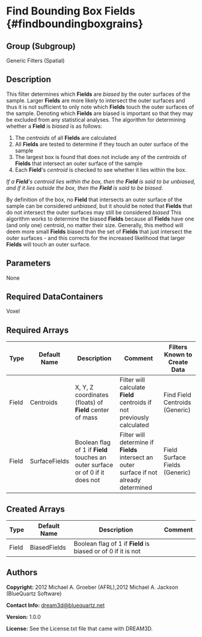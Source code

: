 Find Bounding Box Fields {#findboundingboxgrains}
=============

## Group (Subgroup) ##
Generic Filters (Spatial)

## Description ##
This filter determines which **Fields** are _biased_ by the outer surfaces of the sample. Larger **Fields** are more likely to intersect the outer surfaces and thus it is not sufficient to only note which **Fields** touch the outer surfaces of the sample.
Denoting which **Fields** are biased is important so that they may be excluded from any statistical analyses. 
The algorithm for determining whether a **Field** is _biased_ is as follows: 

1. The _centroids_ of all **Fields** are calculated
2. All **Fields** are tested to determine if they touch an outer surface of the sample
3. The largest box is found that does not include any of the _centroids_ of **Fields** that intersect an outer surface of the sample
4. Each **Field**'s _centroid_ is checked to see whether it lies within the box.  

*If a **Field**'s _centroid_ lies within the box, then the **Field** is said to be _unbiased_, and if it lies outside the box, then the **Field** is said to be _biased_.* 

By definition of the box, no **Field** that intersects an outer surface of the sample can be considered _unbiased_, but it should be noted that **Fields** that do not intersect the outer surfaces may still be considered _biased_ 
This algorithm works to determine the biased **Fields** because all **Fields** have one (and only one) centroid, no matter their size. Generally, this method will deem more small **Fields** biased than the set of **Fields** that just intersect the outer surfaces - and this corrects for the increased likelihood that larger **Fields** will touch an outer surface.

## Parameters ##
None

## Required DataContainers ##
Voxel

## Required Arrays ##

| Type | Default Name | Description | Comment | Filters Known to Create Data |
|------|--------------|-------------|---------|-----|
| Field | Centroids | X, Y, Z coordinates (floats) of **Field** center of mass | Filter will calculate **Field** centroids if not previously calculated | Find Field Centroids (Generic) |
| Field | SurfaceFields | Boolean flag of 1 if **Field** touches an outer surface or of 0 if it does not | Filter will determine if **Fields** intersect an outer surface if not already determined | Field Surface Fields (Generic) |

## Created Arrays ##

| Type | Default Name | Description | Comment |
|------|--------------|-------------|---------|
| Field | BiasedFields | Boolean flag of 1 if **Field** is biased or of 0 if it is not | |

## Authors ##

**Copyright:** 2012 Michael A. Groeber (AFRL),2012 Michael A. Jackson (BlueQuartz Software)

**Contact Info:** dream3d@bluequartz.net

**Version:** 1.0.0

**License:**  See the License.txt file that came with DREAM3D.




